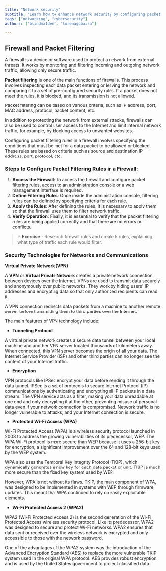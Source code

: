 ```yaml
---
title: "Network security"
subtitle: "Learn how to enhance network security by configuring packet filtering rules in a firewall."
tags: ["networking", "cybersecurity"]
authors: ["blindma1den", "lorenagubaira"]

---
```


## Firewall and Packet Filtering

A firewall is a device or software used to protect a network from external threats. It works by monitoring and filtering incoming and outgoing network traffic, allowing only secure traffic.

**Packet filtering** is one of the main functions of firewalls. This process involves inspecting each data packet entering or leaving the network and comparing it to a set of pre-configured security rules. If a packet does not meet the rules, it is blocked, and its transmission is not allowed.

Packet filtering can be based on various criteria, such as IP address, port, MAC address, protocol, packet content, etc.

In addition to protecting the network from external attacks, firewalls can also be used to control user access to the Internet and limit internal network traffic, for example, by blocking access to unwanted websites.

Configuring packet filtering rules in a firewall involves specifying the conditions that must be met for a data packet to be allowed or blocked. These rules are based on criteria such as source and destination IP address, port, protocol, etc.

### Steps to Configure Packet Filtering Rules in a Firewall:

1. **Access the Firewall**: To access the firewall and configure packet filtering rules, access to an administration console or a web management interface is required.
2. **Define Filtering Rules**: Once inside the administration console, filtering rules can be defined by specifying criteria for each rule.
3. **Apply the Rules**: After defining the rules, it is necessary to apply them so that the firewall uses them to filter network traffic.
4. **Verify Operation**: Finally, it is essential to verify that the packet filtering rules are being applied correctly and that there are no errors or conflicts.

>🔥 **Exercise** - Research firewall rules and create 5 rules, explaining what type of traffic each rule would filter.

### Security Technologies for Networks and Communications

**Virtual Private Network (VPN)**

A **VPN** or **Virtual Private Network** creates a private network connection between devices over the Internet. VPNs are used to transmit data securely and anonymously over public networks. They work by hiding users' IP addresses and encrypting data so that only authorized recipients can read it.

A VPN connection redirects data packets from a machine to another remote server before transmitting them to third parties over the Internet.

The main features of VPN technology include:

- **Tunneling Protocol**

A virtual private network creates a secure data tunnel between your local machine and another VPN server located thousands of kilometers away. When connected, this VPN server becomes the origin of all your data. The Internet Service Provider (ISP) and other third parties can no longer see the content of your Internet traffic.

- **Encryption**

VPN protocols like IPSec encrypt your data before sending it through the data tunnel. IPSec is a set of protocols to secure Internet Protocol (IP) communications by authenticating and encrypting all IP packets in a data stream. The VPN service acts as a filter, making your data unreadable at one end and only decrypting it at the other, preventing misuse of personal data even if your network connection is compromised. Network traffic is no longer vulnerable to attacks, and your Internet connection is secure.

- **Protected Wi-Fi Access (WPA)**

Wi-Fi Protected Access (WPA) is a wireless security protocol launched in 2003 to address the growing vulnerabilities of its predecessor, WEP. The WPA Wi-Fi protocol is more secure than WEP because it uses a 256-bit key for encryption, a significant improvement over the 64 and 128-bit keys used by the WEP system.

WPA also uses the Temporal Key Integrity Protocol (TKIP), which dynamically generates a new key for each data packet or unit. TKIP is much more secure than the fixed key system used by WEP.

However, WPA is not without its flaws. TKIP, the main component of WPA, was designed to be implemented in systems with WEP through firmware updates. This meant that WPA continued to rely on easily exploitable elements.

- **Wi-Fi Protected Access 2 (WPA2)**

WPA2 (Wi-Fi Protected Access 2) is the second generation of the Wi-Fi Protected Access wireless security protocol. Like its predecessor, WPA2 was designed to secure and protect Wi-Fi networks. WPA2 ensures that data sent or received over the wireless network is encrypted and only accessible to those with the network password.

One of the advantages of the WPA2 system was the introduction of the Advanced Encryption Standard (AES) to replace the more vulnerable TKIP system used in the original WPA protocol. AES provides robust encryption and is used by the United States government to protect classified data.
